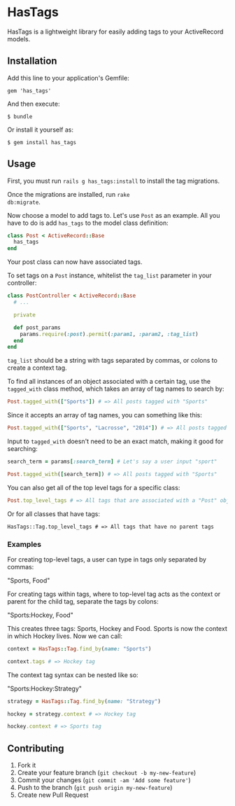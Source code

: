 # HasTags

HasTags is a lightweight library for easily adding tags to your ActiveRecord models.

## Installation

Add this line to your application's Gemfile:

    gem 'has_tags'

And then execute:

    $ bundle

Or install it yourself as:

    $ gem install has_tags

## Usage

First, you must run <code>rails g has_tags:install</code> to install the tag migrations.

Once the migrations are installed, run <code>rake db:migrate</code>.

Now choose a model to add tags to. Let's use <code>Post</code> as an example. All you have to do is add <code>has_tags</code> to the model class definition:

  ```ruby
  class Post < ActiveRecord::Base
    has_tags
  end

  ```

Your post class can now have associated tags.

To set tags on a <code>Post</code> instance, whitelist the <code>tag_list</code> parameter in your controller:

```ruby
class PostController < ActiveRecord::Base
  # ...

  private

  def post_params
    params.require(:post).permit(:param1, :param2, :tag_list)
  end
end
```

<code>tag_list</code> should be a string with tags separated by commas, or colons to create a context tag.

To find all instances of an object associated with a certain tag, use the <code>tagged_with</code> class method, which takes an array of tag names to search by:

```ruby
Post.tagged_with(["Sports"]) # => All posts tagged with "Sports"

```

Since it accepts an array of tag names, you can something like this:

```ruby
Post.tagged_with(["Sports", "Lacrosse", "2014"]) # => All posts tagged with "Sports", "Lacrosse", and "2014"
```

Input to <code>tagged_with</code> doesn't need to be an exact match, making it good for searching:

```ruby
search_term = params[:search_term] # Let's say a user input "sport"

Post.tagged_with([search_term]) # => All posts tagged with "Sports"
```

You can also get all of the top level tags for a specific class:

```ruby
Post.top_level_tags # => All tags that are associated with a "Post" object and that have have no parent tags
```

Or for all classes that have tags:

```
HasTags::Tag.top_level_tags # => All tags that have no parent tags
```


### Examples

For creating top-level tags, a user can type in tags only separated by commas:

"Sports, Food"

For creating tags within tags, where to top-level tag acts as the context or parent for the child tag, separate the tags by colons:

"Sports:Hockey, Food"

This creates three tags: Sports, Hockey and Food. Sports is now the context in which Hockey lives. Now we can call:

```ruby
context = HasTags::Tag.find_by(name: "Sports")

context.tags # => Hockey tag
```

The context tag syntax can be nested like so:

"Sports:Hockey:Strategy"

```ruby
strategy = HasTags::Tag.find_by(name: "Strategy")

hockey = strategy.context # => Hockey tag

hockey.context # => Sports tag
```

## Contributing

1. Fork it
2. Create your feature branch (`git checkout -b my-new-feature`)
3. Commit your changes (`git commit -am 'Add some feature'`)
4. Push to the branch (`git push origin my-new-feature`)
5. Create new Pull Request
